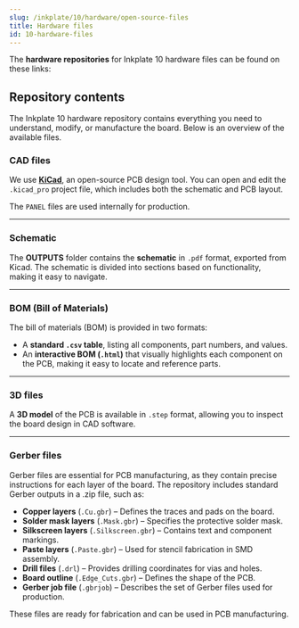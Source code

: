 ```yaml
---
slug: /inkplate/10/hardware/open-source-files
title: Hardware files
id: 10-hardware-files
---
```


The **hardware repositories** for Inkplate 10 hardware files can be found on these links:

<QuickLink 
  title="Soldered Inkplate 10 hardware design" 
  description="Hardware design, BOM, gerbers and 3D files for Soldered Inkplate 10, designed by Soldered Electronics"
  url="https://github.com/SolderedElectronics/Soldered-Inkplate-10-hardware-design" 
/>

<QuickLink 
  title="E-Radionica Inkplate 10 hardware design" 
  description="Hardware design, BOM, gerbers and 3D files for E-Radionica Inkplate 10, designed by Soldered Electronics"
  url="https://github.com/SolderedElectronics/Inkplate-10-hardware" 
/>

## Repository contents  

The Inkplate 10 hardware repository contains everything you need to understand, modify, or manufacture the board. Below is an overview of the available files.  

### CAD files

We use [**KiCad**](https://www.kicad.org/), an open-source PCB design tool. You can open and edit the `.kicad_pro` project file, which includes both the schematic and PCB layout.  

The `PANEL` files are used internally for production.  

<CenteredImage src="/img/inkplate10/inkplate_10_cad_files.png" alt="Inkplate 10 KiCad project" caption="Inkplate 10 KiCad project" />

---

### Schematic

The **OUTPUTS** folder contains the **schematic** in `.pdf` format, exported from Kicad. The schematic is divided into sections based on functionality, making it easy to navigate.

<CenteredImage src="/img/inkplate10/inkplate_10_schematic0.png" alt="Inkplate 10 schematic" caption="Inkplate 10 schematic 1/6" />  
        

---

### BOM (Bill of Materials)

The bill of materials (BOM) is provided in two formats:  

- A **standard `.csv` table**, listing all components, part numbers, and values.  
- An **interactive BOM (`.html`)** that visually highlights each component on the PCB, making it easy to locate and reference parts.  

<CenteredImage src="/img/inkplate10/inkplate_10_ibom.png" alt="Inkplate 10 interactive BOM" caption="IBOM for 10" />

---

### 3D files

A **3D model** of the PCB is available in `.step` format, allowing you to inspect the board design in CAD software.

---

### Gerber files 

Gerber files are essential for PCB manufacturing, as they contain precise instructions for each layer of the board. The repository includes standard Gerber outputs in a .zip file, such as:  

- **Copper layers** (`.Cu.gbr`) – Defines the traces and pads on the board.  
- **Solder mask layers** (`.Mask.gbr`) – Specifies the protective solder mask.  
- **Silkscreen layers** (`.Silkscreen.gbr`) – Contains text and component markings.  
- **Paste layers** (`.Paste.gbr`) – Used for stencil fabrication in SMD assembly.  
- **Drill files** (`.drl`) – Provides drilling coordinates for vias and holes.  
- **Board outline** (`.Edge_Cuts.gbr`) – Defines the shape of the PCB.  
- **Gerber job file** (`.gbrjob`) – Describes the set of Gerber files used for production.  

These files are ready for fabrication and can be used in PCB manufacturing.  